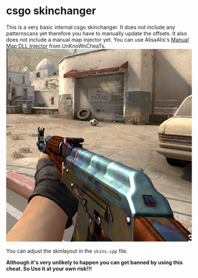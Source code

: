 # csgo skinchanger
This is a very basic internal csgo skinchanger. It does not include any patternscans yet therefore you have to manually update the offsets. It also does not include a manual map injector yet. You can use AlisaAlis's [Manual Map DLL Injector](https://www.unknowncheats.me/forum/general-programming-and-reversing/209939-alisaalis-manual-map-dll-injector-x86-x64.html) from UnKnoWnCheaTs.
![Preview](https://github.com/TheMoerp/csgo_skinchanger/blob/main/images/ak47.png)

You can adjust the skinlayout in the `skins.cpp` file.

**Although it's very unlikely to happen you can get banned by using this cheat. So Use it at your own risk!!!**
